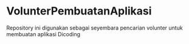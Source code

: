 # VolunterPembuatanAplikasi
Repository ini digunakan sebagai seyembara pencarian volunter untuk membuatan aplikasi Dicoding
